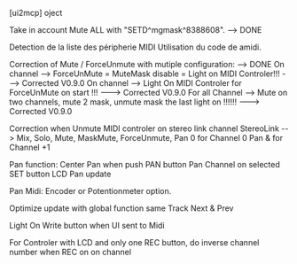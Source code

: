 [ui2mcp] oject

Take in account Mute ALL with "SETD^mgmask^8388608".  --> DONE

Detection de la liste des péripherie MIDI
Utilisation du code de amidi.

Correction of Mute / ForceUnmute with mutiple configuration:  --> DONE
    On channel --> ForceUnMute = MuteMask disable = Light on MIDI Controler!!!  ---> Corrected V0.9.0
    On channel --> Light On MIDI Controler for ForceUnMute on start !!!  ---> Corrected V0.9.0
    For all Channel --> Mute on two channels, mute 2 mask, unmute mask the last light on !!!!!!  ---> Corrected V0.9.0

Correction when Unmute MIDI controler on stereo link channel
    StereoLink --> Mix, Solo, Mute, MaskMute, ForceUnmute, Pan 0 for Channel 0 Pan & for Channel +1

Pan function:
    Center Pan when push PAN button
    Pan Channel on selected SET button
    LCD Pan update

Pan Midi:
    Encoder or Potentionmeter option.

Optimize update with global function same Track Next & Prev

Light On Write button when UI sent to Midi

For Controler with LCD and only one REC button, do inverse channel number when REC on on channel
